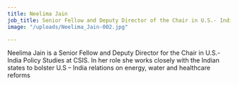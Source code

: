 ```yaml
---
title: Neelima Jain
job_title: Senior Fellow and Deputy Director of the Chair in U.S.- India Policy Studies
image: "/uploads/Neelima_Jain-002.jpg"

---
```

Neelima Jain is a Senior Fellow and Deputy Director for the Chair in U.S.-India Policy Studies at CSIS. In her role she works closely with the Indian states to bolster U.S – India relations on energy, water and healthcare reforms